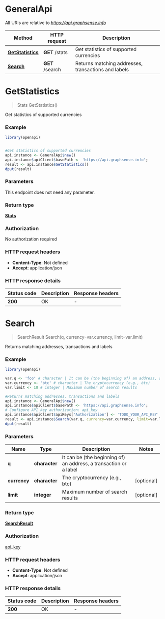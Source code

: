# GeneralApi

All URIs are relative to *https://api.graphsense.info*

Method | HTTP request | Description
------------- | ------------- | -------------
[**GetStatistics**](GeneralApi.md#GetStatistics) | **GET** /stats | Get statistics of supported currencies
[**Search**](GeneralApi.md#Search) | **GET** /search | Returns matching addresses, transactions and labels


# **GetStatistics**
> Stats GetStatistics()

Get statistics of supported currencies

### Example
```R
library(openapi)


#Get statistics of supported currencies
api.instance <- GeneralApi$new()
api.instance$apiClient$basePath <- 'https://api.graphsense.info';
result <- api.instance$GetStatistics()
dput(result)
```

### Parameters
This endpoint does not need any parameter.

### Return type

[**Stats**](stats.md)

### Authorization

No authorization required

### HTTP request headers

 - **Content-Type**: Not defined
 - **Accept**: application/json

### HTTP response details
| Status code | Description | Response headers |
|-------------|-------------|------------------|
| **200** | OK |  -  |

# **Search**
> SearchResult Search(q, currency=var.currency, limit=var.limit)

Returns matching addresses, transactions and labels

### Example
```R
library(openapi)

var.q <- 'foo' # character | It can be (the beginning of) an address, a transaction or a label
var.currency <- 'btc' # character | The cryptocurrency (e.g., btc)
var.limit <- 10 # integer | Maximum number of search results

#Returns matching addresses, transactions and labels
api.instance <- GeneralApi$new()
api.instance$apiClient$basePath <- 'https://api.graphsense.info';
# Configure API key authorization: api_key
api.instance$apiClient$apiKeys['Authorization'] <- 'TODO_YOUR_API_KEY';
result <- api.instance$Search(var.q, currency=var.currency, limit=var.limit)
dput(result)
```

### Parameters

Name | Type | Description  | Notes
------------- | ------------- | ------------- | -------------
 **q** | **character**| It can be (the beginning of) an address, a transaction or a label | 
 **currency** | **character**| The cryptocurrency (e.g., btc) | [optional] 
 **limit** | **integer**| Maximum number of search results | [optional] 

### Return type

[**SearchResult**](search_result.md)

### Authorization

[api_key](../README.md#api_key)

### HTTP request headers

 - **Content-Type**: Not defined
 - **Accept**: application/json

### HTTP response details
| Status code | Description | Response headers |
|-------------|-------------|------------------|
| **200** | OK |  -  |

